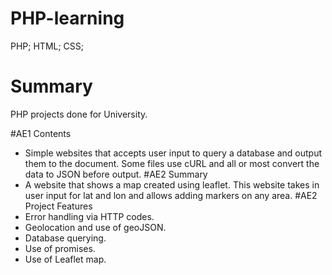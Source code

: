 # PHP-learning
PHP; HTML; CSS;

# Summary
PHP projects done for University.

#AE1 Contents
* Simple websites that accepts user input to query a database and output them to the document. Some files use cURL and all or most convert the data to JSON before output. 
#AE2 Summary
* A website that shows a map created using leaflet. This website takes in user input for lat and lon and allows adding markers on any area. 
#AE2 Project Features
* Error handling via HTTP codes.
* Geolocation and use of geoJSON.
* Database querying.
* Use of promises.
* Use of Leaflet map.

